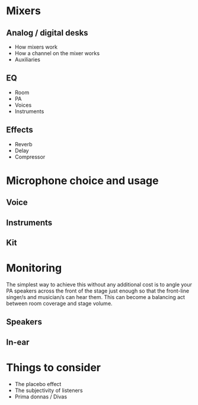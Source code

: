 # Mixers

## Analog / digital desks
- How mixers work
- How a channel on the mixer works
- Auxiliaries

## EQ
- Room
- PA
- Voices
- Instruments

## Effects
- Reverb
- Delay
- Compressor

# Microphone choice and usage

## Voice

## Instruments

## Kit

# Monitoring

The simplest way to achieve this without any additional cost is to angle your PA speakers across the front of the stage just enough so that the front-line singer/s and musician/s can hear them. This can become a balancing act between room coverage and stage volume.

## Speakers

## In-ear

# Things to consider

- The placebo effect
- The subjectivity of listeners
- Prima donnas / Divas
